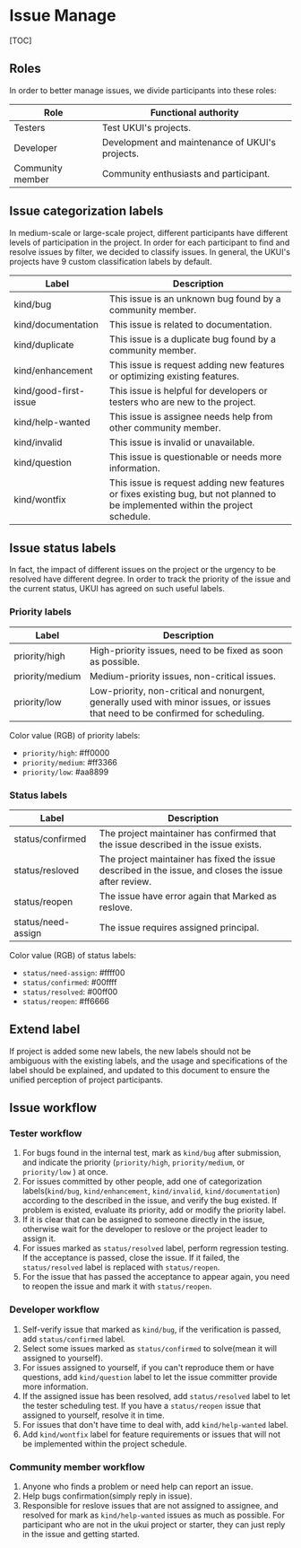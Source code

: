 # Issue Manage

[TOC]

## Roles

In order to better manage issues, we divide participants into these roles:

| Role            | Functional authority                              |
| ---------------- | ------------------------------------------------- |
| Testers          | Test UKUI's projects.                             |
| Developer        | Development and maintenance of UKUI's projects.   |
| Community member | Community enthusiasts and participant.            |

## Issue categorization labels

In medium-scale or large-scale project, different participants have different levels of participation in the project. In order for each participant to find and resolve issues by filter, we decided to classify issues. In general, the UKUI's projects have 9 custom classification labels by default.

| Label                 | Description                                                                                                                      |
| --------------------- | -------------------------------------------------------------------------------------------------------------------------------- |
| kind/bug              | This issue is an unknown bug found by a community member.                                                                        |
| kind/documentation    | This issue is related to documentation.                                                                                          |
| kind/duplicate        | This issue is a duplicate bug found by a community member.                                                                       |
| kind/enhancement      | This issue is request adding new features or optimizing existing features.                                                       |
| kind/good-first-issue | This issue is helpful for developers or testers who are new to the project.                                                      |
| kind/help-wanted      | This issue is assignee needs help from other community member.                                                                   |
| kind/invalid          | This issue is invalid or unavailable.                                                                                            |
| kind/question         | This issue is questionable or needs more information.                                                                            |
| kind/wontfix          | This issue is request adding new features or fixes existing bug, but not planned to be implemented within the project schedule.  |

## Issue status labels

In fact, the impact of different issues on the project or the urgency to be resolved have different degree. In order to track the priority of the issue and the current status, UKUI has agreed on such useful labels.

### Priority labels

| Label           | Description                                                                                                                     |
| --------------- | ------------------------------------------------------------------------------------------------------------------------------- |
| priority/high   | High-priority issues, need to be fixed as soon as possible.                                                                     |
| priority/medium | Medium-priority issues, non-critical issues.                                                                                    |
| priority/low    | Low-priority, non-critical and nonurgent, generally used with minor issues, or issues that need to be confirmed for scheduling. |

Color value (RGB) of priority labels:

* `priority/high`:  #ff0000
* `priority/medium`: #ff3366
* `priority/low`: #aa8899

### Status labels

| Label              | Description                                                                                           |
| ------------------ | ----------------------------------------------------------------------------------------------------- |
| status/confirmed   | The project maintainer has confirmed that the issue described in the issue exists.                    |
| status/resloved    | The project maintainer has fixed the issue described in the issue, and closes the issue after review. |
| status/reopen      | The issue have error again that Marked as reslove.                                                    |
| status/need-assign | The issue requires assigned principal.                                                                |

Color value (RGB) of status labels:

* `status/need-assign`: #ffff00
* `status/confirmed`: #00ffff
* `status/resolved`: #00ff00
* `status/reopen`: #ff6666

## Extend label

If project is added some new labels, the new labels should not be ambiguous with the existing labels, and the usage and specifications of the label should be explained, and updated to this document to ensure the unified perception of project participants.

## Issue workflow

### Tester workflow

1. For bugs found in the internal test, mark as `kind/bug` after submission, and indicate the priority (`priority/high`, `priority/medium`, or `priority/low` ) at once.
2. For issues committed by other people, add one of categorization labels(`kind/bug`, `kind/enhancement`, `kind/invalid`, `kind/documentation`) according to the described in the issue, and verify the bug existed. If problem is existed, evaluate its priority, add or modify the priority label.
3. If it is clear that can be assigned to someone directly in the issue, otherwise wait for the developer to reslove or the project leader to assign it.
4. For issues marked as `status/resolved` label, perform regression testing. If the acceptance is passed, close the issue. If it failed, the `status/resolved` label is replaced with `status/reopen`.
5. For the issue that has passed the acceptance to appear again, you need to reopen the issue and mark it with `status/reopen`.

### Developer workflow

1. Self-verify issue that marked as `kind/bug`, if the verification is passed, add `status/confirmed` label.
2. Select some issues marked as `status/confirmed` to solve(mean it will assigned to yourself).
3. For issues assigned to yourself, if you can't reproduce them or have questions, add `kind/question` label to let the issue committer provide more information.
4. If the assigned issue has been resolved, add `status/resolved` label to let the tester scheduling test. If you have a `status/reopen` issue that assigned to yourself, resolve it in time.
5. For issues that don't have time to deal with, add `kind/help-wanted` label.
6. Add `kind/wontfix` label for feature requirements or issues that will not be implemented within the project schedule.

### Community member workflow

1. Anyone who finds a problem or need help can report an issue.
2. Help bugs confirmation(simply reply in issue).
3. Responsible for reslove issues that are not assigned to assignee, and resolved for mark as `kind/help-wanted` issues as much as possible. For participant who are not in the ukui project or starter, they can just reply in the issue and getting started.